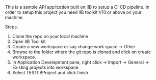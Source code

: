 This is a sample API application built on IIB to setup a CI CD pipeline.
In order to setup this project you need IIB toolkit V10 or above on your machine.

Steps.

1. Clone the repo on your local machine
2. Open IIB Tool kit
3. Create a new workspace or say change work space -> Other
4. Browse to the folder where the git repo is cloned and click on create workspace.
5. In Application Development pane, right click -> Import -> General -> Existing projects into workspace
6. Select TESTIIBProject and click finish